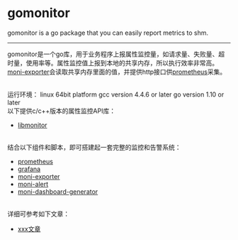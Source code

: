 gomonitor
=======================
gomonitor is a go package that you can easily report metrics to shm.
***
gomonitor是一个go库，用于业务程序上报属性监控量，如请求量、失败量、超时量，使用率等。属性监控值上报到本地的共享内存，所以执行效率非常高。
[moni-exporter](https://github.com/jimdn/moni-exporter)会读取共享内存里面的值，并提供http接口供[prometheus](https://github.com/prometheus/prometheus)采集。

<br />
运行环境：
linux 64bit platform
gcc version 4.4.6 or later
go version 1.10 or later

<br />
以下提供c/c++版本的属性监控API库：

* [libmonitor](https://github.com/jimdn/libmonitor)

<br />
结合以下组件和脚本，即可搭建起一套完整的监控和告警系统：

* [prometheus](https://github.com/prometheus/prometheus)
* [grafana](https://github.com/grafana/grafana)
* [moni-exporter](https://github.com/jimdn/moni-exporter)
* [moni-alert](https://github.com/jimdn/moni-alert)
* [moni-dashboard-generator](https://github.com/jimdn/moni-dashboard-generator)

<br />
详细可参考如下文章：

* [xxx文章](https://github.com/jimdn/moni-dashboard-generator)
